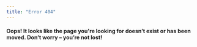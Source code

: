 ```yaml
---
title: "Error 404"
---
```


#### Oops! It looks like the page you're looking for doesn’t exist or has been moved. Don’t worry – you’re not lost!

